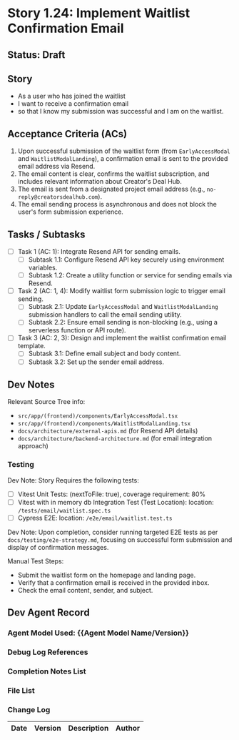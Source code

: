 # Story 1.24: Implement Waitlist Confirmation Email

## Status: Draft

## Story

- As a user who has joined the waitlist
- I want to receive a confirmation email
- so that I know my submission was successful and I am on the waitlist.

## Acceptance Criteria (ACs)

1.  Upon successful submission of the waitlist form (from `EarlyAccessModal` and `WaitlistModalLanding`), a confirmation email is sent to the provided email address via Resend.
2.  The email content is clear, confirms the waitlist subscription, and includes relevant information about Creator's Deal Hub.
3.  The email is sent from a designated project email address (e.g., `no-reply@creatorsdealhub.com`).
4.  The email sending process is asynchronous and does not block the user's form submission experience.

## Tasks / Subtasks

- [ ] Task 1 (AC: 1): Integrate Resend API for sending emails.
  - [ ] Subtask 1.1: Configure Resend API key securely using environment variables.
  - [ ] Subtask 1.2: Create a utility function or service for sending emails via Resend.
- [ ] Task 2 (AC: 1, 4): Modify waitlist form submission logic to trigger email sending.
  - [ ] Subtask 2.1: Update `EarlyAccessModal` and `WaitlistModalLanding` submission handlers to call the email sending utility.
  - [ ] Subtask 2.2: Ensure email sending is non-blocking (e.g., using a serverless function or API route).
- [ ] Task 3 (AC: 2, 3): Design and implement the waitlist confirmation email template.
  - [ ] Subtask 3.1: Define email subject and body content.
  - [ ] Subtask 3.2: Set up the sender email address.

## Dev Notes

Relevant Source Tree info:
- `src/app/(frontend)/components/EarlyAccessModal.tsx`
- `src/app/(frontend)/components/WaitlistModalLanding.tsx`
- `docs/architecture/external-apis.md` (for Resend API details)
- `docs/architecture/backend-architecture.md` (for email integration approach)

### Testing

Dev Note: Story Requires the following tests:

- [ ] Vitest Unit Tests: (nextToFile: true), coverage requirement: 80%
- [ ] Vitest with in memory db Integration Test (Test Location): location: `/tests/email/waitlist.spec.ts`
- [ ] Cypress E2E: location: `/e2e/email/waitlist.test.ts`

Dev Note: Upon completion, consider running targeted E2E tests as per `docs/testing/e2e-strategy.md`, focusing on successful form submission and display of confirmation messages.

Manual Test Steps:
- Submit the waitlist form on the homepage and landing page.
- Verify that a confirmation email is received in the provided inbox.
- Check the email content, sender, and subject.

## Dev Agent Record

### Agent Model Used: {{Agent Model Name/Version}}

### Debug Log References

### Completion Notes List

### File List

### Change Log

| Date | Version | Description | Author |
| :--- | :------ | :---------- | :----- |
